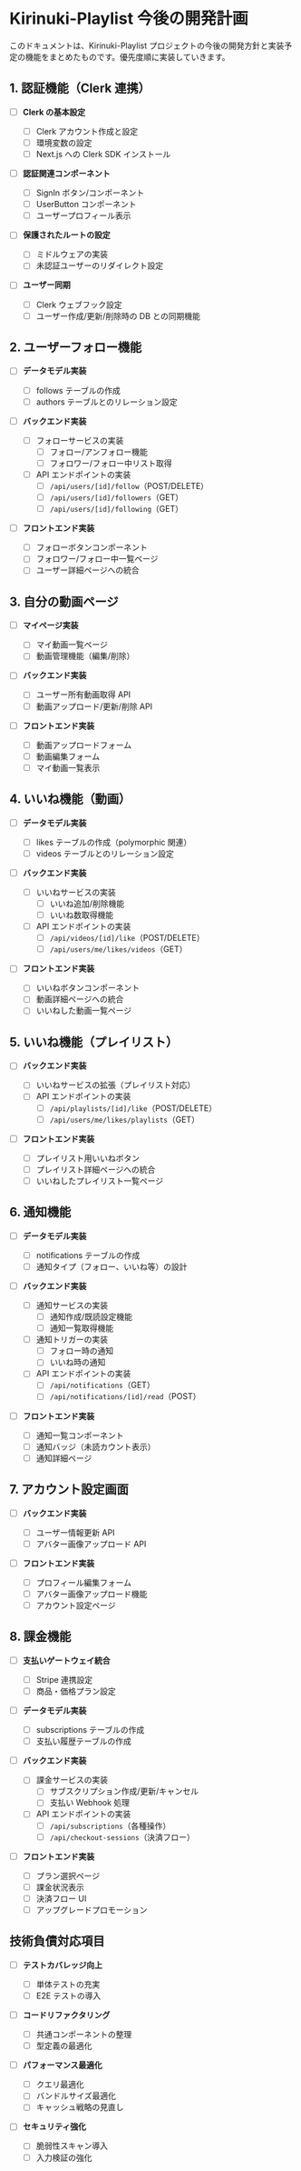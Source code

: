 # Kirinuki-Playlist 今後の開発計画

このドキュメントは、Kirinuki-Playlist プロジェクトの今後の開発方針と実装予定の機能をまとめたものです。優先度順に実装していきます。

## 1. 認証機能（Clerk 連携）

- [ ] **Clerk の基本設定**

  - [ ] Clerk アカウント作成と設定
  - [ ] 環境変数の設定
  - [ ] Next.js への Clerk SDK インストール

- [ ] **認証関連コンポーネント**

  - [ ] SignIn ボタン/コンポーネント
  - [ ] UserButton コンポーネント
  - [ ] ユーザープロフィール表示

- [ ] **保護されたルートの設定**

  - [ ] ミドルウェアの実装
  - [ ] 未認証ユーザーのリダイレクト設定

- [ ] **ユーザー同期**
  - [ ] Clerk ウェブフック設定
  - [ ] ユーザー作成/更新/削除時の DB との同期機能

## 2. ユーザーフォロー機能

- [ ] **データモデル実装**

  - [ ] follows テーブルの作成
  - [ ] authors テーブルとのリレーション設定

- [ ] **バックエンド実装**

  - [ ] フォローサービスの実装
    - [ ] フォロー/アンフォロー機能
    - [ ] フォロワー/フォロー中リスト取得
  - [ ] API エンドポイントの実装
    - [ ] `/api/users/[id]/follow`（POST/DELETE）
    - [ ] `/api/users/[id]/followers`（GET）
    - [ ] `/api/users/[id]/following`（GET）

- [ ] **フロントエンド実装**
  - [ ] フォローボタンコンポーネント
  - [ ] フォロワー/フォロー中一覧ページ
  - [ ] ユーザー詳細ページへの統合

## 3. 自分の動画ページ

- [ ] **マイページ実装**

  - [ ] マイ動画一覧ページ
  - [ ] 動画管理機能（編集/削除）

- [ ] **バックエンド実装**

  - [ ] ユーザー所有動画取得 API
  - [ ] 動画アップロード/更新/削除 API

- [ ] **フロントエンド実装**
  - [ ] 動画アップロードフォーム
  - [ ] 動画編集フォーム
  - [ ] マイ動画一覧表示

## 4. いいね機能（動画）

- [ ] **データモデル実装**

  - [ ] likes テーブルの作成（polymorphic 関連）
  - [ ] videos テーブルとのリレーション設定

- [ ] **バックエンド実装**

  - [ ] いいねサービスの実装
    - [ ] いいね追加/削除機能
    - [ ] いいね数取得機能
  - [ ] API エンドポイントの実装
    - [ ] `/api/videos/[id]/like`（POST/DELETE）
    - [ ] `/api/users/me/likes/videos`（GET）

- [ ] **フロントエンド実装**
  - [ ] いいねボタンコンポーネント
  - [ ] 動画詳細ページへの統合
  - [ ] いいねした動画一覧ページ

## 5. いいね機能（プレイリスト）

- [ ] **バックエンド実装**

  - [ ] いいねサービスの拡張（プレイリスト対応）
  - [ ] API エンドポイントの実装
    - [ ] `/api/playlists/[id]/like`（POST/DELETE）
    - [ ] `/api/users/me/likes/playlists`（GET）

- [ ] **フロントエンド実装**
  - [ ] プレイリスト用いいねボタン
  - [ ] プレイリスト詳細ページへの統合
  - [ ] いいねしたプレイリスト一覧ページ

## 6. 通知機能

- [ ] **データモデル実装**

  - [ ] notifications テーブルの作成
  - [ ] 通知タイプ（フォロー、いいね等）の設計

- [ ] **バックエンド実装**

  - [ ] 通知サービスの実装
    - [ ] 通知作成/既読設定機能
    - [ ] 通知一覧取得機能
  - [ ] 通知トリガーの実装
    - [ ] フォロー時の通知
    - [ ] いいね時の通知
  - [ ] API エンドポイントの実装
    - [ ] `/api/notifications`（GET）
    - [ ] `/api/notifications/[id]/read`（POST）

- [ ] **フロントエンド実装**
  - [ ] 通知一覧コンポーネント
  - [ ] 通知バッジ（未読カウント表示）
  - [ ] 通知詳細ページ

## 7. アカウント設定画面

- [ ] **バックエンド実装**

  - [ ] ユーザー情報更新 API
  - [ ] アバター画像アップロード API

- [ ] **フロントエンド実装**
  - [ ] プロフィール編集フォーム
  - [ ] アバター画像アップロード機能
  - [ ] アカウント設定ページ

## 8. 課金機能

- [ ] **支払いゲートウェイ統合**

  - [ ] Stripe 連携設定
  - [ ] 商品・価格プラン設定

- [ ] **データモデル実装**

  - [ ] subscriptions テーブルの作成
  - [ ] 支払い履歴テーブルの作成

- [ ] **バックエンド実装**

  - [ ] 課金サービスの実装
    - [ ] サブスクリプション作成/更新/キャンセル
    - [ ] 支払い Webhook 処理
  - [ ] API エンドポイントの実装
    - [ ] `/api/subscriptions`（各種操作）
    - [ ] `/api/checkout-sessions`（決済フロー）

- [ ] **フロントエンド実装**
  - [ ] プラン選択ページ
  - [ ] 課金状況表示
  - [ ] 決済フロー UI
  - [ ] アップグレードプロモーション

## 技術負債対応項目

- [ ] **テストカバレッジ向上**

  - [ ] 単体テストの充実
  - [ ] E2E テストの導入

- [ ] **コードリファクタリング**

  - [ ] 共通コンポーネントの整理
  - [ ] 型定義の最適化

- [ ] **パフォーマンス最適化**

  - [ ] クエリ最適化
  - [ ] バンドルサイズ最適化
  - [ ] キャッシュ戦略の見直し

- [ ] **セキュリティ強化**
  - [ ] 脆弱性スキャン導入
  - [ ] 入力検証の強化
